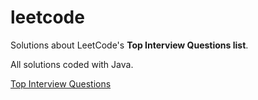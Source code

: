 # leetcode

Solutions about LeetCode's **Top Interview Questions list**. 

All solutions coded with Java.

[Top Interview Questions](https://leetcode.com/problemset/top-interview-questions)

